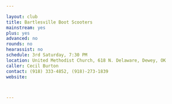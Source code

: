 ```yaml
---

layout: club
title: Bartlesville Boot Scooters
mainstream: yes
plus: yes
advanced: no
rounds: no
hearassist: no
schedule: 3rd Saturday, 7:30 PM
location: United Methodist Church, 618 N. Delaware, Dewey, OK
caller: Cecil Burton
contact: (918) 333-4852, (918)-273-1839
website: 



---
```


